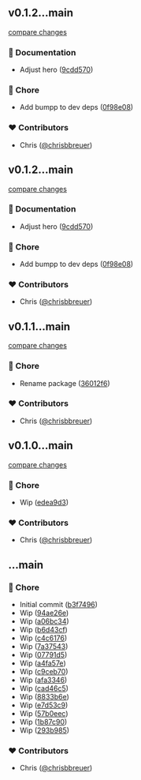 
## v0.1.2...main

[compare changes](https://github.com/stacksjs/httx/compare/v0.1.2...main)

### 📖 Documentation

- Adjust hero ([9cdd570](https://github.com/stacksjs/httx/commit/9cdd570))

### 🏡 Chore

- Add bumpp to dev deps ([0f98e08](https://github.com/stacksjs/httx/commit/0f98e08))

### ❤️ Contributors

- Chris ([@chrisbbreuer](http://github.com/chrisbbreuer))

## v0.1.2...main

[compare changes](https://github.com/stacksjs/httx/compare/v0.1.2...main)

### 📖 Documentation

- Adjust hero ([9cdd570](https://github.com/stacksjs/httx/commit/9cdd570))

### 🏡 Chore

- Add bumpp to dev deps ([0f98e08](https://github.com/stacksjs/httx/commit/0f98e08))

### ❤️ Contributors

- Chris ([@chrisbbreuer](http://github.com/chrisbbreuer))

## v0.1.1...main

[compare changes](https://github.com/stacksjs/httx/compare/v0.1.1...main)

### 🏡 Chore

- Rename package ([36012f6](https://github.com/stacksjs/httx/commit/36012f6))

### ❤️ Contributors

- Chris ([@chrisbbreuer](http://github.com/chrisbbreuer))

## v0.1.0...main

[compare changes](https://github.com/stacksjs/httx/compare/v0.1.0...main)

### 🏡 Chore

- Wip ([edea9d3](https://github.com/stacksjs/httx/commit/edea9d3))

### ❤️ Contributors

- Chris ([@chrisbbreuer](http://github.com/chrisbbreuer))

## ...main


### 🏡 Chore

- Initial commit ([b3f7496](https://github.com/stacksjs/httx/commit/b3f7496))
- Wip ([94ae26e](https://github.com/stacksjs/httx/commit/94ae26e))
- Wip ([a06bc34](https://github.com/stacksjs/httx/commit/a06bc34))
- Wip ([b6d43cf](https://github.com/stacksjs/httx/commit/b6d43cf))
- Wip ([c4c6176](https://github.com/stacksjs/httx/commit/c4c6176))
- Wip ([7a37543](https://github.com/stacksjs/httx/commit/7a37543))
- Wip ([07791d5](https://github.com/stacksjs/httx/commit/07791d5))
- Wip ([a4fa57e](https://github.com/stacksjs/httx/commit/a4fa57e))
- Wip ([c9ceb70](https://github.com/stacksjs/httx/commit/c9ceb70))
- Wip ([afa3346](https://github.com/stacksjs/httx/commit/afa3346))
- Wip ([cad46c5](https://github.com/stacksjs/httx/commit/cad46c5))
- Wip ([8833b6e](https://github.com/stacksjs/httx/commit/8833b6e))
- Wip ([e7d53c9](https://github.com/stacksjs/httx/commit/e7d53c9))
- Wip ([57b0eec](https://github.com/stacksjs/httx/commit/57b0eec))
- Wip ([1b87c90](https://github.com/stacksjs/httx/commit/1b87c90))
- Wip ([293b985](https://github.com/stacksjs/httx/commit/293b985))

### ❤️ Contributors

- Chris ([@chrisbbreuer](http://github.com/chrisbbreuer))

